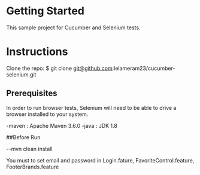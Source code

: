 # Getting Started
This sample project for Cucumber and Selenium tests.

# Instructions
Clone the repo:
$ git clone git@github.com:lelameram23/cucumber-selenium.git

## Prerequisites

In order to run browser tests, Selenium will need to be able to drive a browser
installed to your system.

-maven : Apache Maven 3.6.0
-java  : JDK 1.8

##Before Run 

--mvn clean install

You must to set email and password in Login.fature, FavoriteControl.feature, FooterBrands.feature

